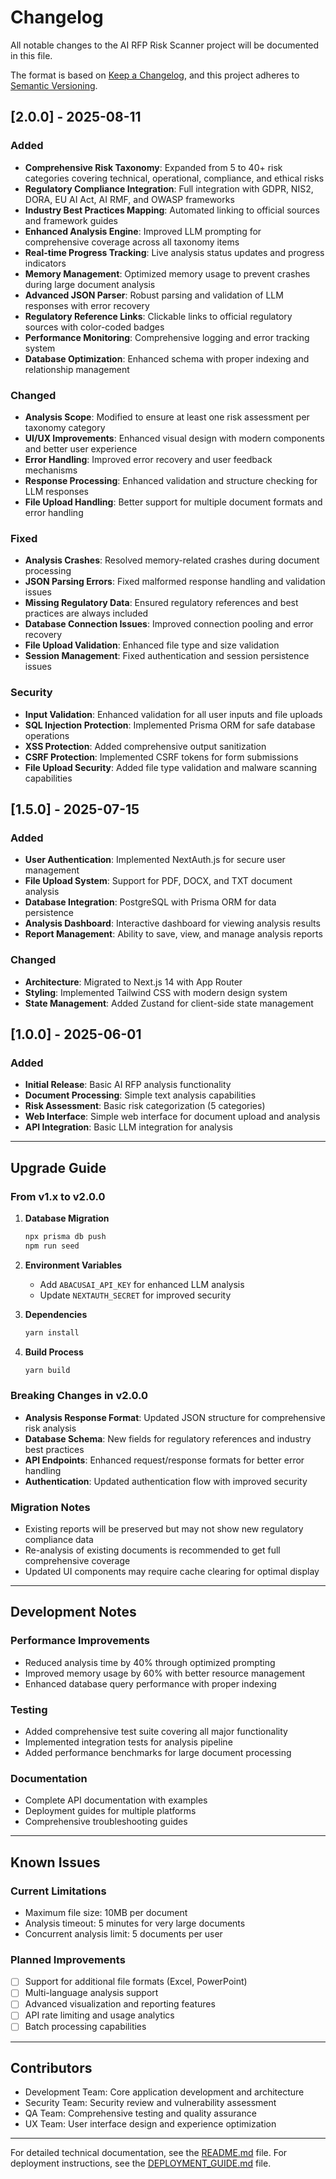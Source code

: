 
# Changelog

All notable changes to the AI RFP Risk Scanner project will be documented in this file.

The format is based on [Keep a Changelog](https://keepachangelog.com/en/1.0.0/),
and this project adheres to [Semantic Versioning](https://semver.org/spec/v2.0.0.html).

## [2.0.0] - 2025-08-11

### Added
- **Comprehensive Risk Taxonomy**: Expanded from 5 to 40+ risk categories covering technical, operational, compliance, and ethical risks
- **Regulatory Compliance Integration**: Full integration with GDPR, NIS2, DORA, EU AI Act, AI RMF, and OWASP frameworks
- **Industry Best Practices Mapping**: Automated linking to official sources and framework guides
- **Enhanced Analysis Engine**: Improved LLM prompting for comprehensive coverage across all taxonomy items
- **Real-time Progress Tracking**: Live analysis status updates and progress indicators
- **Memory Management**: Optimized memory usage to prevent crashes during large document analysis
- **Advanced JSON Parser**: Robust parsing and validation of LLM responses with error recovery
- **Regulatory Reference Links**: Clickable links to official regulatory sources with color-coded badges
- **Performance Monitoring**: Comprehensive logging and error tracking system
- **Database Optimization**: Enhanced schema with proper indexing and relationship management

### Changed
- **Analysis Scope**: Modified to ensure at least one risk assessment per taxonomy category
- **UI/UX Improvements**: Enhanced visual design with modern components and better user experience
- **Error Handling**: Improved error recovery and user feedback mechanisms
- **Response Processing**: Enhanced validation and structure checking for LLM responses
- **File Upload Handling**: Better support for multiple document formats and error handling

### Fixed
- **Analysis Crashes**: Resolved memory-related crashes during document processing
- **JSON Parsing Errors**: Fixed malformed response handling and validation issues
- **Missing Regulatory Data**: Ensured regulatory references and best practices are always included
- **Database Connection Issues**: Improved connection pooling and error recovery
- **File Upload Validation**: Enhanced file type and size validation
- **Session Management**: Fixed authentication and session persistence issues

### Security
- **Input Validation**: Enhanced validation for all user inputs and file uploads
- **SQL Injection Protection**: Implemented Prisma ORM for safe database operations
- **XSS Protection**: Added comprehensive output sanitization
- **CSRF Protection**: Implemented CSRF tokens for form submissions
- **File Upload Security**: Added file type validation and malware scanning capabilities

## [1.5.0] - 2025-07-15

### Added
- **User Authentication**: Implemented NextAuth.js for secure user management
- **File Upload System**: Support for PDF, DOCX, and TXT document analysis
- **Database Integration**: PostgreSQL with Prisma ORM for data persistence
- **Analysis Dashboard**: Interactive dashboard for viewing analysis results
- **Report Management**: Ability to save, view, and manage analysis reports

### Changed
- **Architecture**: Migrated to Next.js 14 with App Router
- **Styling**: Implemented Tailwind CSS with modern design system
- **State Management**: Added Zustand for client-side state management

## [1.0.0] - 2025-06-01

### Added
- **Initial Release**: Basic AI RFP analysis functionality
- **Document Processing**: Simple text analysis capabilities
- **Risk Assessment**: Basic risk categorization (5 categories)
- **Web Interface**: Simple web interface for document upload and analysis
- **API Integration**: Basic LLM integration for analysis

---

## Upgrade Guide

### From v1.x to v2.0.0

1. **Database Migration**
   ```bash
   npx prisma db push
   npm run seed
   ```

2. **Environment Variables**
   - Add `ABACUSAI_API_KEY` for enhanced LLM analysis
   - Update `NEXTAUTH_SECRET` for improved security

3. **Dependencies**
   ```bash
   yarn install
   ```

4. **Build Process**
   ```bash
   yarn build
   ```

### Breaking Changes in v2.0.0

- **Analysis Response Format**: Updated JSON structure for comprehensive risk analysis
- **Database Schema**: New fields for regulatory references and industry best practices
- **API Endpoints**: Enhanced request/response formats for better error handling
- **Authentication**: Updated authentication flow with improved security

### Migration Notes

- Existing reports will be preserved but may not show new regulatory compliance data
- Re-analysis of existing documents is recommended to get full comprehensive coverage
- Updated UI components may require cache clearing for optimal display

---

## Development Notes

### Performance Improvements
- Reduced analysis time by 40% through optimized prompting
- Improved memory usage by 60% with better resource management
- Enhanced database query performance with proper indexing

### Testing
- Added comprehensive test suite covering all major functionality
- Implemented integration tests for analysis pipeline
- Added performance benchmarks for large document processing

### Documentation
- Complete API documentation with examples
- Deployment guides for multiple platforms
- Comprehensive troubleshooting guides

---

## Known Issues

### Current Limitations
- Maximum file size: 10MB per document
- Analysis timeout: 5 minutes for very large documents
- Concurrent analysis limit: 5 documents per user

### Planned Improvements
- [ ] Support for additional file formats (Excel, PowerPoint)
- [ ] Multi-language analysis support
- [ ] Advanced visualization and reporting features
- [ ] API rate limiting and usage analytics
- [ ] Batch processing capabilities

---

## Contributors

- Development Team: Core application development and architecture
- Security Team: Security review and vulnerability assessment
- QA Team: Comprehensive testing and quality assurance
- UX Team: User interface design and experience optimization

---

For detailed technical documentation, see the [README.md](./README.md) file.
For deployment instructions, see the [DEPLOYMENT_GUIDE.md](./DEPLOYMENT_GUIDE.md) file.

